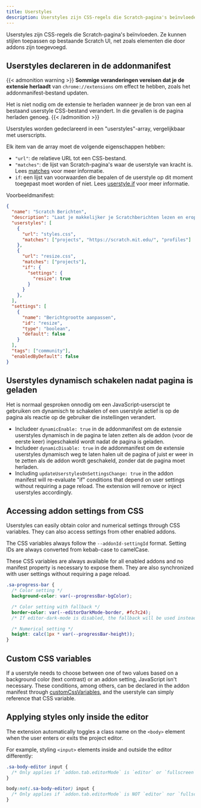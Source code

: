 ```yaml
---
title: Userstyles
description: Userstyles zijn CSS-regels die Scratch-pagina's beïnvloeden. Ze kunnen stijlen toepassen op bestaande Scratch UI, net zoals elementen die door addons zijn toegevoegd.
---
```


Userstyles zijn CSS-regels die Scratch-pagina's beïnvloeden. Ze kunnen stijlen toepassen op bestaande Scratch UI, net zoals elementen die door addons zijn toegevoegd.


## Userstyles declareren in de addonmanifest

{{< admonition warning >}}
**Sommige veranderingen vereisen dat je de extensie herlaadt** van `chrome://extensions` om effect te hebben, zoals het addonmanifest-bestand updaten.

Het is niet nodig om de extensie te herladen wanneer je de bron van een al bestaand userstyle CSS-bestand verandert. In die gevallen is de pagina herladen genoeg.
{{< /admonition >}}

Userstyles worden gedeclareerd in een "userstyles"-array, vergelijkbaar met userscripts.

Elk item van de array moet de volgende eigenschappen hebben:
- `"url"`: de relatieve URL tot een CSS-bestand.
- `"matches"`: de lijst van Scratch-pagina's waar de userstyle van kracht is. Lees [matches](/docs/reference/addon-manifest/#matches) voor meer informatie.
- `if`: een lijst van voorwaarden die bepalen of de userstyle op dit moment toegepast moet worden of niet. Lees [userstyle.if](https://scratchaddons.com/docs/reference/addon-manifest/#if) voor meer informatie.

Voorbeeldmanifest:
```json
{
  "name": "Scratch Berichten",
  "description": "Laat je makkelijker je Scratchberichten lezen en erop antwoorden.",
  "userstyles": [
    {
      "url": "styles.css",
      "matches": ["projects", "https://scratch.mit.edu/", "profiles"]
    },
    {
      "url": "resize.css",
      "matches": ["projects"],
      "if": {
        "settings": {
          "resize": true
        }
      }
    },
  ],
  "settings": [
    {
      "name": "Berichtgrootte aanpassen",
      "id": "resize",
      "type": "boolean",
      "default": false
    }
  ],
  "tags": ["community"],
  "enabledByDefault": false
}
```


## Userstyles dynamisch schakelen nadat pagina is geladen

Het is normaal gesproken onnodig om een JavaScript-userscipt te gebruiken om dynamisch te schakelen of een userstyle actief is op de pagina als reactie op de gebruiker die instellingen verandert.

- Includeer `dynamicEnable: true` in de addonmanifest om de extensie userstyles dynamisch in de pagina te laten zetten als de addon (voor de eerste keer) ingeschakeld wordt nadat de pagina is geladen.
- Includeer `dynamicDisable: true` in de addonmanifest om de extensie userstyles dynamisch weg te laten halen uit de pagina of juist er weer in te zetten als de addon wordt geschakeld, zonder dat de pagina moet herladen.
- Including `updateUserstylesOnSettingsChange: true` in the addon manifest will re-evaluate "if" conditions that depend on user settings without requiring a page reload. The extension will remove or inject userstyles accordingly.


## Accessing addon settings from CSS

Userstyles can easily obtain color and numerical settings through CSS variables. They can also access settings from other enabled addons.

The CSS variables always follow the `--addonId-settingId` format. Setting IDs are always converted from kebab-case to camelCase.

These CSS variables are always available for all enabled addons and no manifest property is necessary to expose them. They are also synchronized with user settings without requiring a page reload.

```css
.sa-progress-bar {
  /* Color setting */
  background-color: var(--progressBar-bgColor);

  /* Color setting with fallback */
  border-color: var(--editorDarkMode-border, #fc7c24);
  /* If editor-dark-mode is disabled, the fallback will be used instead */

  /* Numerical setting */
  height: calc(1px * var(--progressBar-height));
}
```


## Custom CSS variables

If a userstyle needs to choose between one of two values based on a background color (text contrast) or an addon setting, JavaScript isn't necessary. These conditions, among others, can be declared in the addon manifest through [customCssVariables](/docs/reference/addon-manifest/#customcssvariables), and the userstyle can simply reference that CSS variable.


## Applying styles only inside the editor

The extension automatically toggles a class name on the `<body>` element when the user enters or exits the project editor.

For example, styling `<input>` elements inside and outside the editor differently:
```css
.sa-body-editor input {
  /* Only applies if `addon.tab.editorMode` is `editor` or `fullscreen` */
}

body:not(.sa-body-editor) input {
  /* Only applies if `addon.tab.editorMode` is NOT `editor` nor `fullscreen` */
}
```
